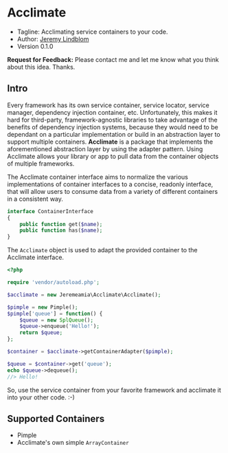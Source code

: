 # Acclimate

* Tagline: Acclimating service containers to your code.
* Author: [Jeremy Lindblom](https://twitter.com/jeremeamia)
* Version 0.1.0

**Request for Feedback:** Please contact me and let me know what you think about this idea. Thanks.

## Intro

Every framework has its own service container, service locator, service manager, dependency injection container, etc.
Unfortunately, this makes it hard for third-party, framework-agnostic libraries to take advantage of the benefits of
dependency injection systems, because they would need to be dependant on a particular implementation or build in an
abstraction layer to support multiple containers. **Acclimate** is a package that implements the aforementioned
abstraction layer by using the adapter pattern. Using Acclimate allows your library or app to pull data from the
container objects of multiple frameworks.

The Acclimate container interface aims to normalize the various implementations of container interfaces to a concise,
readonly interface, that will allow users to consume data from a variety of different containers in a consistent way.

```php
interface ContainerInterface
{
    public function get($name);
    public function has($name);
}
```

The `Acclimate` object is used to adapt the provided container to the Acclimate interface.

```php
<?php

require 'vendor/autoload.php';

$acclimate = new Jeremeamia\Acclimate\Acclimate();

$pimple = new Pimple();
$pimple['queue'] = function() {
    $queue = new SplQueue();
    $queue->enqueue('Hello!');
    return $queue;
};

$container = $acclimate->getContainerAdapter($pimple);

$queue = $container->get('queue');
echo $queue->dequeue();
//> Hello!
```

So, use the service container from your favorite framework and acclimate it into your other code. :-)

## Supported Containers

* Pimple
* Acclimate's own simple `ArrayContainer`
